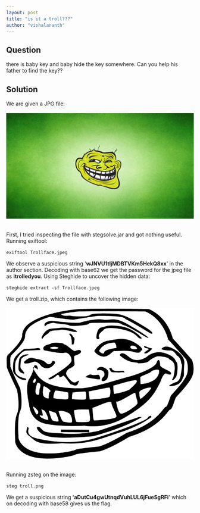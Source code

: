```yaml
---
layout: post
title: "is it a troll???"
author: "vishalananth"
---
```


## Question

there is baby key and baby hide the key somewhere. Can you help his father to find the key??

## Solution

We are given a JPG file:
</br></br>![alt text](images/Trollface.jpeg)</br></br>

First, I tried inspecting the file with stegsolve.jar and got nothing useful. Running exiftool:

```
exiftool Trollface.jpeg
```

We observe a suspicious string '**wJNVU1tljMDBTVKm5HekQ8xx**' in the author section. Decoding with base62 we get the password
for the jpeg file as **itrolledyou**. Using Steghide to uncover the hidden data:

```
steghide extract -sf Trollface.jpeg
```

We get a troll.zip, which contains the following image:
</br></br>![alt text](images/troll.png)</br></br>

Running zsteg on the image:

```
steg troll.png
```

We get a suspicious string '**aDutCu4gwUtnqdVuhLUL6jFueSgRFi**' which on decoding with base58 gives us the flag.